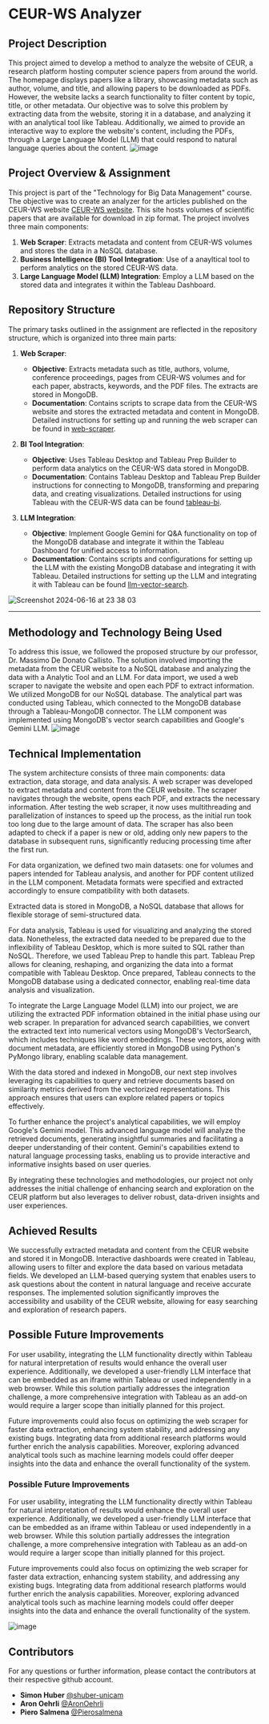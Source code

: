 # CEUR-WS Analyzer
## Project Description
This project aimed to develop a method to analyze the website of CEUR, a research platform hosting computer science papers from around the world. The homepage displays papers like a library, showcasing metadata such as author, volume, and title, and allowing papers to be downloaded as PDFs. However, the website lacks a search functionality to filter content by topic, title, or other metadata. Our objective was to solve this problem by extracting data from the website, storing it in a database, and analyzing it with an analytical tool like Tableau. Additionally, we aimed to provide an interactive way to explore the website's content, including the PDFs, through a Large Language Model (LLM) that could respond to natural language queries about the content.
![image](https://github.com/AronOehrli/TBDM-CEUR-WS/assets/110410464/51af486e-0f24-4122-a367-22c0392da6c8)

## Project Overview & Assignment
This project is part of the "Technology for Big Data Management" course. The objective was to create an analyzer for the articles published on the CEUR-WS website [CEUR-WS website](https://ceur-ws.org/). This site hosts volumes of scientific papers that are available for download in zip format. The project involves three main components:
1. **Web Scraper**: Extracts metadata and content from CEUR-WS volumes and stores the data in a NoSQL database.
2. **Business Intelligence (BI) Tool Integration**: Use of a anayltical tool to perform analytics on the stored CEUR-WS data.
3. **Large Language Model (LLM) Integration**: Employ a LLM based on the stored data and integrates it within the Tableau Dashboard.

## Repository Structure
The primary tasks outlined in the assignment are reflected in the repository structure, which is organized into three main parts:

1. **Web Scraper**:
   - **Objective**: Extracts metadata such as title, authors, volume, conference proceedings, pages from CEUR-WS volumes and for each paper, abstracts, keywords, and the PDF files. The extracts are stored in MongoDB.
   - **Documentation**: Contains scripts to scrape data from the CEUR-WS website and stores the extracted metadata and content in MongoDB. Detailed instructions for setting up and running the web scraper can be found in [web-scraper](web-scraper/README.md).

2. **BI Tool Integration**:
   - **Objective**: Uses Tableau Desktop and Tableau Prep Builder to perform data analytics on the CEUR-WS data stored in MongoDB.
   - **Documentation**: Contains Tableau Desktop and Tableau Prep Builder instructions for connecting to MongoDB, transforming and preparing data, and creating visualizations. Detailed instructions for using Tableau with the CEUR-WS data can be found [tableau-bi](tableau-bi/README.md).

3. **LLM Integration**:
   - **Objective**: Implement Google Gemini for Q&A functionality on top of the MongoDB database and integrate it within the Tableau Dashboard for unified access to information.
   - **Documentation**: Contains scripts and configurations for setting up the LLM with the existing MongoDB database and integrating it with Tableau. Detailed instructions for setting up the LLM and integrating it with Tableau can be found [llm-vector-search](llm-vector-search/README.md).

![Screenshot 2024-06-16 at 23 38 03](https://github.com/AronOehrli/TBDM-CEUR-WS/assets/110410464/4ee788ec-a70b-4c89-9455-0b76d898a150)

---
## Methodology and Technology Being Used
To address this issue, we followed the proposed structure by our professor, Dr. Massimo De Donato Callisto. The solution involved importing the metadata from the CEUR website to a NoSQL database and analyzing the data with a Analytic Tool and an LLM. For data import, we used a web scraper to navigate the website and open each PDF to extract information. We utilized MongoDB for our NoSQL database. The analytical part was conducted using Tableau, which connected to the MongoDB database through a Tableau-MongoDB connector. The LLM component was implemented using MongoDB's vector search capabilities and Google's Gemini LLM.
![image](https://github.com/AronOehrli/TBDM-CEUR-WS/assets/110410464/4301a46b-e52e-4d72-b1a6-f3aa585167bd)


## Technical Implementation
The system architecture consists of three main components: data extraction, data storage, and data analysis. A web scraper was developed to extract metadata and content from the CEUR website. The scraper navigates through the website, opens each PDF, and extracts the necessary information. After testing the web scraper, it now uses multithreading and parallelization of instances to speed up the process, as the initial run took too long due to the large amount of data. The scraper has also been adapted to check if a paper is new or old, adding only new papers to the database in subsequent runs, significantly reducing processing time after the first run. 

For data organization, we defined two main datasets: one for volumes and papers intended for Tableau analysis, and another for PDF content utilized in the LLM component. Metadata formats were specified and extracted accordingly to ensure compatibility with both datasets.

Extracted data is stored in MongoDB, a NoSQL database that allows for flexible storage of semi-structured data.

For data analysis, Tableau is used for visualizing and analyzing the stored data. Nonetheless, the extracted data needed to be prepared due to the inflexibility of Tableau Desktop, which is more suited to SQL rather than NoSQL. Therefore, we used Tableau Prep to handle this part. Tableau Prep allows for cleaning, reshaping, and organizing the data into a format compatible with Tableau Desktop. Once prepared, Tableau connects to the MongoDB database using a dedicated connector, enabling real-time data analysis and visualization.

To integrate the Large Language Model (LLM) into our project, we are utilizing the extracted PDF information obtained in the initial phase using our web scraper. In preparation for advanced search capabilities, we convert the extracted text into numerical vectors using MongoDB's VectorSearch, which includes techniques like word embeddings. These vectors, along with document metadata, are efficiently stored in MongoDB using Python's PyMongo library, enabling scalable data management.

With the data stored and indexed in MongoDB, our next step involves leveraging its capabilities to query and retrieve documents based on similarity metrics derived from the vectorized representations. This approach ensures that users can explore related papers or topics effectively.

To further enhance the project's analytical capabilities, we will employ Google's Gemini model. This advanced language model will analyze the retrieved documents, generating insightful summaries and facilitating a deeper understanding of their content. Gemini's capabilities extend to natural language processing tasks, enabling us to provide interactive and informative insights based on user queries.

By integrating these technologies and methodologies, our project not only addresses the initial challenge of enhancing search and exploration on the CEUR platform but also leverages to deliver robust, data-driven insights and user experiences.

## Achieved Results

We successfully extracted metadata and content from the CEUR website and stored it in MongoDB. Interactive dashboards were created in Tableau, allowing users to filter and explore the data based on various metadata fields. We developed an LLM-based querying system that enables users to ask questions about the content in natural language and receive accurate responses. The implemented solution significantly improves the accessibility and usability of the CEUR website, allowing for easy searching and exploration of research papers.

## Possible Future Improvements
For user usability, integrating the LLM functionality directly within Tableau for natural interpretation of results would enhance the overall user experience. Additionally, we developed a user-friendly LLM interface that can be embedded as an iframe within Tableau or used independently in a web browser. While this solution partially addresses the integration challenge, a more comprehensive integration with Tableau as an add-on would require a larger scope than initially planned for this project.

Future improvements could also focus on optimizing the web scraper for faster data extraction, enhancing system stability, and addressing any existing bugs. Integrating data from additional research platforms would further enrich the analysis capabilities. Moreover, exploring advanced analytical tools such as machine learning models could offer deeper insights into the data and enhance the overall functionality of the system.

### Possible Future Improvements

For user usability, integrating the LLM functionality directly within Tableau for natural interpretation of results would enhance the overall user experience. Additionally, we developed a user-friendly LLM interface that can be embedded as an iframe within Tableau or used independently in a web browser. While this solution partially addresses the integration challenge, a more comprehensive integration with Tableau as an add-on would require a larger scope than initially planned for this project.

Future improvements could also focus on optimizing the web scraper for faster data extraction, enhancing system stability, and addressing any existing bugs. Integrating data from additional research platforms would further enrich the analysis capabilities. Moreover, exploring advanced analytical tools such as machine learning models could offer deeper insights into the data and enhance the overall functionality of the system.

![image](https://github.com/AronOehrli/TBDM-CEUR-WS/assets/110410464/d24a4046-172c-49a2-9b1a-2d979710dcca)



## Contributors
For any questions or further information, please contact the contributors at their respective github account.
- **Simon Huber** [@shuber-unicam](https://github.com/shuber-unicam)
- **Aron Oehrli** [@AronOehrli](https://github.com/AronOehrli)
- **Piero Salmena** [@Pierosalmena](https://github.com/Pioerosalmena)



